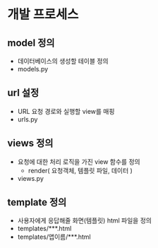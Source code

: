 # 개발 프로세스


## model 정의
- 데이터베이스의 생성할 테이블 정의
- models.py


## url 설정
- URL 요청 경로와 실행할 view를 매핑
- urls.py


## views 정의
- 요청에 대한 처리 로직을 가진 view 함수를 정의
    * render( 요청객체, 템플릿 파일, 데이터 )
- views.py 


## template 정의
- 사용자에게 응답해줄 화면(템플릿) html 파일을 정의
- templates/***.html
- templates/앱이름/***.html